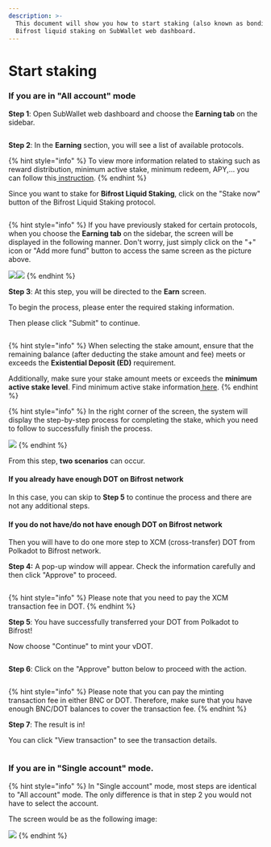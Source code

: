 ```yaml
---
description: >-
  This document will show you how to start staking (also known as bonding) for
  Bifrost liquid staking on SubWallet web dashboard.
---
```


# Start staking

### If you are in "All account" mode

**Step 1**: Open SubWallet web dashboard and choose the **Earning tab** on the sidebar.

<figure><img src="../../../.gitbook/assets/image (1835).png" alt=""><figcaption></figcaption></figure>

**Step 2**: In the **Earning** section, you will see a list of available protocols.&#x20;

{% hint style="info" %}
To view more information related to staking such as reward distribution, minimum active stake, minimum redeem, APY,... you can follow this[ instruction](../earning-information.md).
{% endhint %}

Since you want to stake for **Bifrost Liquid Staking**, click on the "Stake now" button of the Bifrost Liquid Staking protocol.

<figure><img src="../../../.gitbook/assets/image (1909).png" alt=""><figcaption></figcaption></figure>

{% hint style="info" %}
If you have previously staked for certain protocols, when you choose the **Earning tab** on the sidebar, the screen will be displayed in the following manner. Don't worry, just simply click on the "+" icon or "Add more fund" button to access the same screen as the picture above.

![](<../../../.gitbook/assets/image (45).png>)![](<../../../.gitbook/assets/image (44).png>)
{% endhint %}

**Step 3**: At this step, you will be directed to the **Earn** screen.&#x20;

To begin the process, please enter the required staking information.&#x20;

Then please click "Submit" to continue.

<figure><img src="../../../.gitbook/assets/image (1910).png" alt=""><figcaption></figcaption></figure>

{% hint style="info" %}
When selecting the stake amount, ensure that the remaining balance (after deducting the stake amount and fee) meets or exceeds the **Existential Deposit (ED)** requirement.&#x20;

Additionally, make sure your stake amount meets or exceeds the **minimum active stake level**. Find minimum active stake information[ here](../earning-information.md).
{% endhint %}

{% hint style="info" %}
In the right corner of the screen, the system will display the step-by-step process for completing the stake, which you need to follow to successfully finish the process.

![](<../../../.gitbook/assets/image (1915).png>)
{% endhint %}

From this step, **two scenarios** can occur.

#### If you already have enough DOT on Bifrost network

In this case, you can skip to **Step 5** to continue the process and there are not any additional steps.

#### If you do not have/do not have enough DOT on Bifrost network&#x20;

Then you will have to do one more step to XCM (cross-transfer) DOT from Polkadot to Bifrost network.

**Step 4:** A pop-up window will appear. Check the information carefully and then click "Approve" to proceed.

<figure><img src="../../../.gitbook/assets/image (1911).png" alt=""><figcaption></figcaption></figure>

{% hint style="info" %}
Please note that you need to pay the XCM transaction fee in DOT.
{% endhint %}

**Step 5**: You have successfully transferred your DOT from Polkadot to Bifrost!

Now choose "Continue" to mint your vDOT.

<figure><img src="../../../.gitbook/assets/image (1912).png" alt=""><figcaption></figcaption></figure>

**Step 6**: Click on the "Approve" button below to proceed with the action.

<figure><img src="../../../.gitbook/assets/image (1913).png" alt=""><figcaption></figcaption></figure>

{% hint style="info" %}
Please note that you can pay the minting transaction fee in either BNC or DOT. Therefore, make sure that you have enough BNC/DOT balances to cover the transaction fee.
{% endhint %}

**Step 7**: The result is in!

You can click "View transaction" to see the transaction details.

<figure><img src="../../../.gitbook/assets/image (1827).png" alt=""><figcaption></figcaption></figure>

### If you are in "Single account" mode.

{% hint style="info" %}
In "Single account" mode, most steps are identical to "All account" mode. The only difference is that in step 2 you would not have to select the account.

&#x20;The screen would be as the following image:

![](<../../../.gitbook/assets/image (1914).png>)
{% endhint %}
